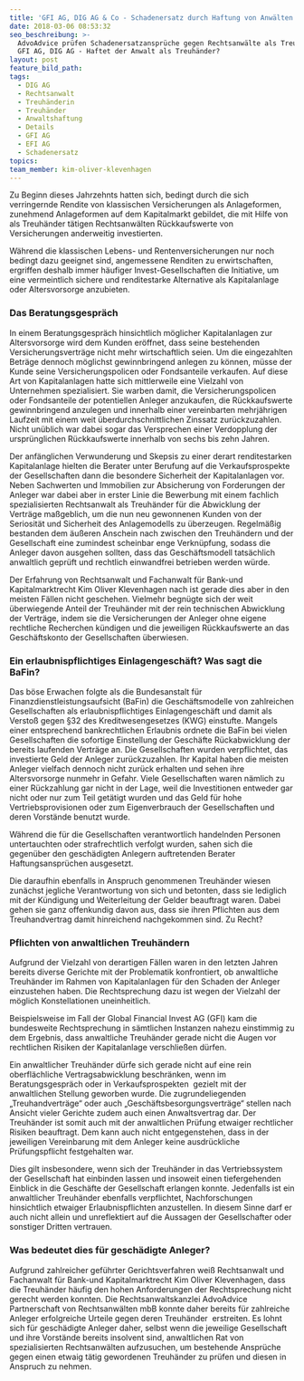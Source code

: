 ```yaml
---
title: 'GFI AG, DIG AG & Co - Schadenersatz durch Haftung von Anwälten als Treuhänder?'
date: 2018-03-06 08:53:32
seo_beschreibung: >-
  AdvoAdvice prüfen Schadenersatzansprüche gegen Rechtsanwälte als Treuhänder -
  GFI AG, DIG AG - Haftet der Anwalt als Treuhänder?
layout: post
feature_bild_path:
tags:
  - DIG AG
  - Rechtsanwalt
  - Treuhänderin
  - Treuhänder
  - Anwaltshaftung
  - Details
  - GFI AG
  - EFI AG
  - Schadenersatz
topics:
team_member: kim-oliver-klevenhagen
---
```


Zu Beginn dieses Jahrzehnts hatten sich, bedingt durch die sich verringernde Rendite von klassischen Versicherungen als Anlageformen, zunehmend Anlageformen auf dem Kapitalmarkt gebildet, die mit Hilfe von als Treuhänder tätigen Rechtsanwälten Rückkaufswerte von Versicherungen anderweitig investierten.

Während die klassischen Lebens- und Rentenversicherungen nur noch bedingt dazu geeignet sind, angemessene Renditen zu erwirtschaften, ergriffen deshalb immer häufiger Invest-Gesellschaften die Initiative, um eine vermeintlich sichere und renditestarke Alternative als Kapitalanlage oder Altersvorsorge anzubieten.

### Das Beratungsgespräch

In einem Beratungsgespräch hinsichtlich möglicher Kapitalanlagen zur Altersvorsorge wird dem Kunden eröffnet, dass seine bestehenden Versicherungsverträge nicht mehr wirtschaftlich seien. Um die eingezahlten Beträge dennoch möglichst gewinnbringend anlegen zu können, müsse der Kunde seine Versicherungspolicen oder Fondsanteile verkaufen. Auf diese Art von Kapitalanlagen hatte sich mittlerweile eine Vielzahl von Unternehmen spezialisiert. Sie warben damit, die Versicherungspolicen oder Fondsanteile der potentiellen Anleger anzukaufen, die Rückkaufswerte gewinnbringend anzulegen und innerhalb einer vereinbarten mehrjährigen Laufzeit mit einem weit überdurchschnittlichen Zinssatz zurückzuzahlen. Nicht unüblich war dabei sogar das Versprechen einer Verdopplung der ursprünglichen Rückkaufswerte innerhalb von sechs bis zehn Jahren.

Der anfänglichen Verwunderung und Skepsis zu einer derart renditestarken Kapitalanlage hielten die Berater unter Berufung auf die Verkaufsprospekte der Gesellschaften dann die besondere Sicherheit der Kapitalanlagen vor. Neben Sachwerten und Immobilien zur Absicherung von Forderungen der Anleger war dabei aber in erster Linie die Bewerbung mit einem fachlich spezialisierten Rechtsanwalt als Treuhänder für die Abwicklung der Verträge maßgeblich, um die nun neu gewonnenen Kunden von der Seriosität und Sicherheit des Anlagemodells zu überzeugen. Regelmäßig bestanden dem äußeren Anschein nach zwischen den Treuhändern und der Gesellschaft eine zumindest scheinbar enge Verknüpfung, sodass die Anleger davon ausgehen sollten, dass das Geschäftsmodell tatsächlich anwaltlich geprüft und rechtlich einwandfrei betrieben werden würde.

Der Erfahrung von Rechtsanwalt und Fachanwalt für Bank-und Kapitalmarktrecht Kim Oliver Klevenhagen nach ist gerade dies aber in den meisten Fällen nicht geschehen. Vielmehr begnügte sich der weit überwiegende Anteil der Treuhänder mit der rein technischen Abwicklung der Verträge, indem sie die Versicherungen der Anleger ohne eigene rechtliche Recherchen kündigen und die jeweiligen Rückkaufswerte an das Geschäftskonto der Gesellschaften überwiesen.

### Ein erlaubnispflichtiges Einlagengeschäft? Was sagt die BaFin?

Das böse Erwachen folgte als die Bundesanstalt für Finanzdienstleistungsaufsicht (BaFin) die Geschäftsmodelle von zahlreichen Gesellschaften als erlaubnispflichtiges Einlagengeschäft und damit als Verstoß gegen §32 des Kreditwesengesetzes (KWG) einstufte. Mangels einer entsprechend bankrechtlichen Erlaubnis ordnete die BaFin bei vielen Gesellschaften die sofortige Einstellung der Geschäfte Rückabwicklung der bereits laufenden Verträge an. Die Gesellschaften wurden verpflichtet, das investierte Geld der Anleger zurückzuzahlen. Ihr Kapital haben die meisten Anleger vielfach dennoch nicht zurück erhalten und sehen ihre Altersvorsorge nunmehr in Gefahr. Viele Gesellschaften waren nämlich zu einer Rückzahlung gar nicht in der Lage, weil die Investitionen entweder gar nicht oder nur zum Teil getätigt wurden und das Geld für hohe Vertriebsprovisionen oder zum Eigenverbrauch der Gesellschaften und deren Vorstände benutzt wurde.

Während die für die Gesellschaften verantwortlich handelnden Personen untertauchten oder strafrechtlich verfolgt wurden, sahen sich die gegenüber den geschädigten Anlegern auftretenden Berater Haftungsansprüchen ausgesetzt.

Die daraufhin ebenfalls in Anspruch genommenen Treuhänder wiesen zunächst jegliche Verantwortung von sich und betonten, dass sie lediglich mit der Kündigung und Weiterleitung der Gelder beauftragt waren. Dabei gehen sie ganz offenkundig davon aus, dass sie ihren Pflichten aus dem Treuhandvertrag damit hinreichend nachgekommen sind. Zu Recht?

### Pflichten von anwaltlichen Treuhändern

Aufgrund der Vielzahl von derartigen Fällen waren in den letzten Jahren bereits diverse Gerichte mit der Problematik konfrontiert, ob anwaltliche Treuhänder im Rahmen von Kapitalanlagen für den Schaden der Anleger einzustehen haben. Die Rechtsprechung dazu ist wegen der Vielzahl der möglich Konstellationen uneinheitlich.

Beispielsweise im Fall der Global Financial Invest AG (GFI) kam die bundesweite Rechtsprechung in sämtlichen Instanzen nahezu einstimmig zu dem Ergebnis, dass anwaltliche Treuhänder gerade nicht die Augen vor rechtlichen Risiken der Kapitalanlage verschließen dürfen.

Ein anwaltlicher Treuhänder dürfe sich gerade nicht auf eine rein oberflächliche Vertragsabwicklung beschränken, wenn im Beratungsgespräch oder in Verkaufsprospekten  gezielt mit der anwaltlichen Stellung geworben wurde. Die zugrundeliegenden „Treuhandverträge“ oder auch „Geschäftsbesorgungsverträge“ stellen nach Ansicht vieler Gerichte zudem auch einen Anwaltsvertrag dar. Der Treuhänder ist somit auch mit der anwaltlichen Prüfung etwaiger rechtlicher Risiken beauftragt. Dem kann auch nicht entgegenstehen, dass in der jeweiligen Vereinbarung mit dem Anleger keine ausdrückliche Prüfungspflicht festgehalten war.

Dies gilt insbesondere, wenn sich der Treuhänder in das Vertriebssystem der Gesellschaft hat einbinden lassen und insoweit einen tiefergehenden Einblick in die Geschäfte der Gesellschaft erlangen konnte. Jedenfalls ist ein anwaltlicher Treuhänder ebenfalls verpflichtet, Nachforschungen hinsichtlich etwaiger Erlaubnispflichten anzustellen. In diesem Sinne darf er auch nicht allein und unreflektiert auf die Aussagen der Gesellschafter oder sonstiger Dritten vertrauen.

### Was bedeutet dies für geschädigte Anleger?

Aufgrund zahlreicher geführter Gerichtsverfahren weiß Rechtsanwalt und Fachanwalt für Bank-und Kapitalmarktrecht Kim Oliver Klevenhagen, dass die Treuhänder häufig den hohen Anforderungen der Rechtsprechung nicht gerecht werden konnten. Die Rechtsanwaltskanzlei AdvoAdvice Partnerschaft von Rechtsanwälten mbB konnte daher bereits für zahlreiche Anleger erfolgreiche Urteile gegen deren Treuhänder  erstreiten. Es lohnt sich für geschädigte Anleger daher, selbst wenn die jeweilige Gesellschaft und ihre Vorstände bereits insolvent sind, anwaltlichen Rat von spezialisierten Rechtsanwälten aufzusuchen, um bestehende Ansprüche gegen einen etwaig tätig gewordenen Treuhänder zu prüfen und diesen in Anspruch zu nehmen.